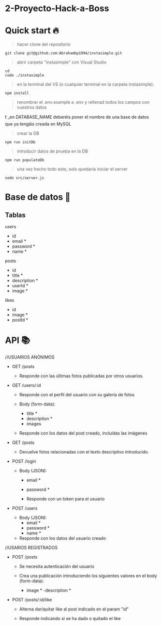 # 2-Proyecto-Hack-a-Boss

# Quick start 🔥

> hacer clone del repositorio

```
git clone git@github.com:Abrahambp1994/instasimple.git
```

> abrir carpeta "instasimple" con Visual Studio

```
cd 
code ./instasimple
```

> en la terminal del VS (o cualquier terminal en la carpeta instasimple):

```
npm install
```

> renombrar el .env.example a .env y rellenad todos los campos con vuestros datos

❗ \_en DATABASE_NAME deberéis poner el nombre de una base de datos que ya tengáis creada en MySQL

> crear la DB

```
npm run initDb
```

> introducir datos de prueba en la DB

```
npm run populateDb
```

> una vez hecho todo esto, solo quedaría iniciar el server

```
node src/server.js
```

# Base de datos 💾

## Tablas

users

- id
- email \*
- password \*
- name \*

posts

- id
- title \*
- description \*
- userId \*
- image \*

likes

- id
- image \*
- postId \*

# API 📚

//USUARIOS ANÓNIMOS

- GET /posts

  - Responde con las últimas fotos publicadas por otros usuarios.

- GET /users/:id

  - Responde con el perfil del usuario con su galería de fotos

  - Body (form-data):
    - title \*
    - description \*
    - images
  - Responde con los datos del post creado, incluídas las imágenes

- GET /posts

  - Devuelve fotos relacionadas con el texto descriptivo introducido.

- POST /login

  - Body (JSON):

    - email \*
    - password \*

    - Responde con un token para el usuario

- POST /users

  - Body (JSON):
    - email \*
    - password \*
    - name \*
  - Responde con los datos del usuario creado

//USARIOS REGISTRADOS

- POST /posts

  - Se necesita autenticación del usuario

  - Crea una publicación introduciendo los siguientes valores en el body (form-data):
  
    - image \*
      -description \*

- POST /posts/:id/like

  - Alterna dar/quitar like al post indicado en el param "id"

  - Responde indicando si se ha dado o quitado el like
